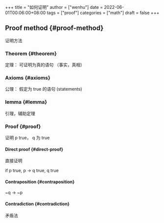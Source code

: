 +++
title = "如何证明"
author = ["wenhu"]
date = 2022-06-01T00:06:00+08:00
tags = ["proof"]
categories = ["math"]
draft = false
+++

## Proof method {#proof-method}

证明方法


### Theorem {#theorem}

定理： 可证明为真的语句 （事实，真相）


### Axioms {#axioms}

公理： 假定为 true 的语句 (statements)


### lemma {#lemma}

引理，辅助定理


### Proof {#proof}

证明 p true，  q  为 true


#### Direct proof {#direct-proof}

直接证明

if p true, p -&gt; q true, q true


#### Contraposition {#contraposition}

~q -&gt; ~p


#### Contradiction {#contradiction}

矛盾法
